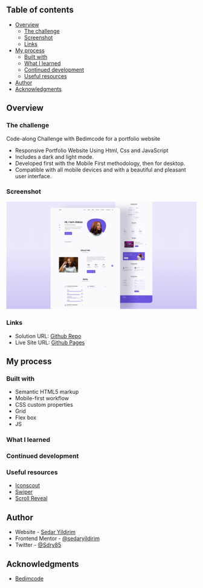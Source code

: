## Table of contents

- [Overview](#overview)
  - [The challenge](#the-challenge)
  - [Screenshot](#screenshot)
  - [Links](#links)
- [My process](#my-process)
  - [Built with](#built-with)
  - [What I learned](#what-i-learned)
  - [Continued development](#continued-development)
  - [Useful resources](#useful-resources)
- [Author](#author)
- [Acknowledgments](#acknowledgments)

## Overview

### The challenge

Code-along Challenge with Bedimcode for a portfolio website

- Responsive Portfolio Website Using Html, Css and JavaScript
- Includes a dark and light mode.
- Developed first with the Mobile First methodology, then for desktop.
- Compatible with all mobile devices and with a beautiful and pleasant user interface.

### Screenshot

![](/preview.png)

### Links

- Solution URL: [Github Repo](https://github.com/sedaryildirim/responsive-PT-project)
- Live Site URL: [Github Pages](https://sedaryildirim.github.io/responsive-PT-project/)

## My process

### Built with

- Semantic HTML5 markup
- Mobile-first workflow
- CSS custom properties
- Grid
- Flex box
- JS

### What I learned

### Continued development

### Useful resources

- [Iconscout](https://iconscout.com/unicons)
- [Swiper](https://swiperjs.com/)
- [Scroll Reveal](https://scrollrevealjs.org/)

## Author

- Website - [Sedar Yildirim](https://github.com/sedaryildirim)
- Frontend Mentor - [@sedaryildirim](https://www.frontendmentor.io/profile/sedaryildirim)
- Twitter - [@Sdry85](https://www.twitter.com/sdry85)

## Acknowledgments

- [Bedimcode](https://www.youtube.com/c/Bedimcode)